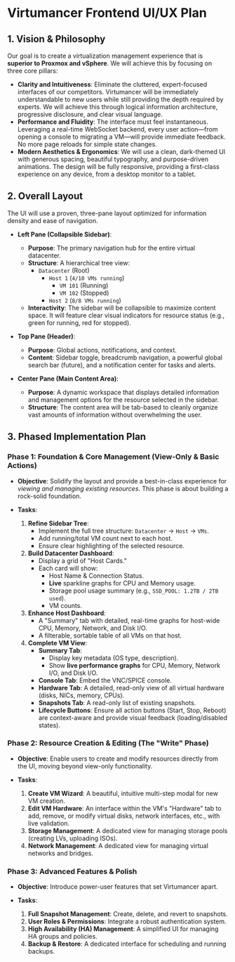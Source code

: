 # Virtumancer Frontend UI/UX Plan

## 1. Vision & Philosophy

Our goal is to create a virtualization management experience that is **superior to Proxmox and vSphere**. We will achieve this by focusing on three core pillars:

* **Clarity and Intuitiveness**: Eliminate the cluttered, expert-focused interfaces of our competitors. Virtumancer will be immediately understandable to new users while still providing the depth required by experts. We will achieve this through logical information architecture, progressive disclosure, and clear visual language.
* **Performance and Fluidity**: The interface must feel instantaneous. Leveraging a real-time WebSocket backend, every user action—from opening a console to migrating a VM—will provide immediate feedback. No more page reloads for simple state changes.
* **Modern Aesthetics & Ergonomics**: We will use a clean, dark-themed UI with generous spacing, beautiful typography, and purpose-driven animations. The design will be fully responsive, providing a first-class experience on any device, from a desktop monitor to a tablet.

## 2. Overall Layout

The UI will use a proven, three-pane layout optimized for information density and ease of navigation.

* **Left Pane (Collapsible Sidebar)**:
    * **Purpose**: The primary navigation hub for the entire virtual datacenter.
    * **Structure**: A hierarchical tree view:
        * `Datacenter` (Root)
            * `Host 1` (`4/10 VMs running`)
                * `VM 101` (Running)
                * `VM 102` (Stopped)
            * `Host 2` (`8/8 VMs running`)
    * **Interactivity**: The sidebar will be collapsible to maximize content space. It will feature clear visual indicators for resource status (e.g., green for running, red for stopped).

* **Top Pane (Header)**:
    * **Purpose**: Global actions, notifications, and context.
    * **Content**: Sidebar toggle, breadcrumb navigation, a powerful global search bar (future), and a notification center for tasks and alerts.

* **Center Pane (Main Content Area)**:
    * **Purpose**: A dynamic workspace that displays detailed information and management options for the resource selected in the sidebar.
    * **Structure**: The content area will be tab-based to cleanly organize vast amounts of information without overwhelming the user.

## 3. Phased Implementation Plan

### Phase 1: Foundation & Core Management (View-Only & Basic Actions)

* **Objective**: Solidify the layout and provide a best-in-class experience for *viewing and managing existing resources*. This phase is about building a rock-solid foundation.

* **Tasks**:
    1.  **Refine Sidebar Tree**:
        * Implement the full tree structure: `Datacenter` -> `Host` -> `VMs`.
        * Add running/total VM count next to each host.
        * Ensure clear highlighting of the selected resource.
    2.  **Build Datacenter Dashboard**:
        * Display a grid of "Host Cards."
        * Each card will show:
            * Host Name & Connection Status.
            * **Live** sparkline graphs for CPU and Memory usage.
            * Storage pool usage summary (e.g., `SSD_POOL: 1.2TB / 2TB used`).
            * VM counts.
    3.  **Enhance Host Dashboard**:
        * A "Summary" tab with detailed, real-time graphs for host-wide CPU, Memory, Network, and Disk I/O.
        * A filterable, sortable table of all VMs on that host.
    4.  **Complete VM View**:
        * **Summary Tab**:
            * Display key metadata (OS type, description).
            * Show **live performance graphs** for CPU, Memory, Network I/O, and Disk I/O.
        * **Console Tab**: Embed the VNC/SPICE console.
        * **Hardware Tab**: A detailed, read-only view of all virtual hardware (disks, NICs, memory, CPUs).
        * **Snapshots Tab**: A read-only list of existing snapshots.
        * **Lifecycle Buttons**: Ensure all action buttons (Start, Stop, Reboot) are context-aware and provide visual feedback (loading/disabled states).

### Phase 2: Resource Creation & Editing (The "Write" Phase)

* **Objective**: Enable users to create and modify resources directly from the UI, moving beyond view-only functionality.

* **Tasks**:
    1.  **Create VM Wizard**: A beautiful, intuitive multi-step modal for new VM creation.
    2.  **Edit VM Hardware**: An interface within the VM's "Hardware" tab to add, remove, or modify virtual disks, network interfaces, etc., with live validation.
    3.  **Storage Management**: A dedicated view for managing storage pools (creating LVs, uploading ISOs).
    4.  **Network Management**: A dedicated view for managing virtual networks and bridges.

### Phase 3: Advanced Features & Polish

* **Objective**: Introduce power-user features that set Virtumancer apart.

* **Tasks**:
    1.  **Full Snapshot Management**: Create, delete, and revert to snapshots.
    2.  **User Roles & Permissions**: Integrate a robust authentication system.
    3.  **High Availability (HA) Management**: A simplified UI for managing HA groups and policies.
    4.  **Backup & Restore**: A dedicated interface for scheduling and running backups.
